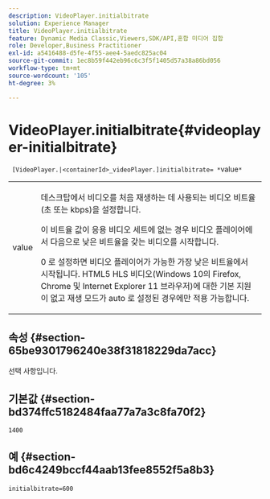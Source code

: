 ```yaml
---
description: VideoPlayer.initialbitrate
solution: Experience Manager
title: VideoPlayer.initialbitrate
feature: Dynamic Media Classic,Viewers,SDK/API,혼합 미디어 집합
role: Developer,Business Practitioner
exl-id: a5416488-d5fe-4f55-aee4-5aedc825ac04
source-git-commit: 1ec8b59f442eb96c6c3f5f1405d57a38a86bd056
workflow-type: tm+mt
source-wordcount: '105'
ht-degree: 3%

---
```


# VideoPlayer.initialbitrate{#videoplayer-initialbitrate}

` [VideoPlayer.|<containerId>_videoPlayer.]initialbitrate= *`value`*`

<table id="table_6B56976AEADA440A9A6BC9C4F65D4ADA"> 
 <tbody> 
  <tr> 
   <td colname="col1"> <p> <span class="codeph"> <span class="varname"> value  </span> </span> </p> </td> 
   <td colname="col2"> <p>데스크탑에서 비디오를 처음 재생하는 데 사용되는 비디오 비트율(초 또는 kbps)을 설정합니다. </p> <p>이 비트율 값이 응용 비디오 세트에 없는 경우 비디오 플레이어에서 다음으로 낮은 비트율을 갖는 비디오를 시작합니다. </p> <p><span class="codeph"> 0 </span> 로 설정하면 비디오 플레이어가 가능한 가장 낮은 비트율에서 시작됩니다. HTML5 HLS 비디오(Windows 10의 Firefox, Chrome 및 Internet Explorer 11 브라우저)에 대한 기본 지원이 없고 재생 모드가 <span class="codeph"> auto </span>로 설정된 경우에만 적용 가능합니다. </p> </td> 
  </tr> 
 </tbody> 
</table>

## 속성 {#section-65be9301796240e38f31818229da7acc}

선택 사항입니다.

## 기본값 {#section-bd374ffc5182484faa77a7a3c8fa70f2}

`1400`

## 예 {#section-bd6c4249bccf44aab13fee8552f5a8b3}

`initialbitrate=600`
